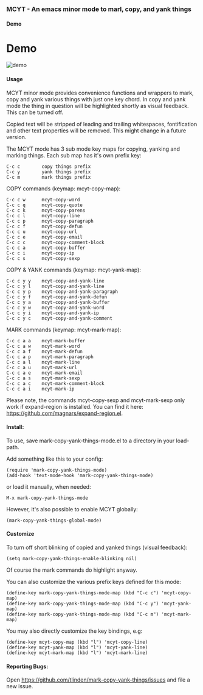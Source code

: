 ### MCYT - An emacs minor mode to marl, copy, and yank things

#### Demo

# Demo

![demo](http://www.daemon.de/idisk/Misc/mcyt-mode-demo.gif)

#### Usage

MCYT  minor mode  provides  convenience functions  and wrappers  to
mark, copy and yank various things with just one key chord. In copy
and yank mode the thing in  question will be highlighted shortly as
visual feedback. This can be turned off.

Copied text will  be stripped of leading  and trailing whitespaces,
fontification and other text properties will be removed. This might
change in a future version.

The MCYT  mode has  3 sub  mode key maps  for copying,  yanking and
marking things. Each sub map has it's own prefix key:

    C-c c        copy things prefix
    C-c y        yank things prefix
    C-c m        mark things prefix

COPY commands (keymap: mcyt-copy-map):

    C-c c w      mcyt-copy-word 
    C-c c q      mcyt-copy-quote 
    C-c c k      mcyt-copy-parens 
    C-c c l      mcyt-copy-line 
    C-c c p      mcyt-copy-paragraph 
    C-c c f      mcyt-copy-defun 
    C-c c u      mcyt-copy-url 
    C-c c e      mcyt-copy-email 
    C-c c c      mcyt-copy-comment-block 
    C-c c a      mcyt-copy-buffer 
    C-c c i      mcyt-copy-ip 
    C-c c s      mcyt-copy-sexp

COPY & YANK commands (keymap: mcyt-yank-map):

    C-c c y y    mcyt-copy-and-yank-line
    C-c c y l    mcyt-copy-and-yank-line
    C-c c y p    mcyt-copy-and-yank-paragraph
    C-c c y f    mcyt-copy-and-yank-defun
    C-c c y a    mcyt-copy-and-yank-buffer
    C-c c y w    mcyt-copy-and-yank-word
    C-c c y i    mcyt-copy-and-yank-ip
    C-c c y c    mcyt-copy-and-yank-comment

MARK commands (keymap: mcyt-mark-map):

    C-c c a a    mcyt-mark-buffer 
    C-c c a w    mcyt-mark-word 
    C-c c a f    mcyt-mark-defun 
    C-c c a p    mcyt-mark-paragraph 
    C-c c a l    mcyt-mark-line 
    C-c c a u    mcyt-mark-url 
    C-c c a e    mcyt-mark-email 
    C-c c a s    mcyt-mark-sexp 
    C-c c a c    mcyt-mark-comment-block 
    C-c c a i    mcyt-mark-ip 

Please note,  the commands  mcyt-copy-sexp and  mcyt-mark-sexp only
work  if  expand-region  is  installed.   You  can  find  it  here:
https://github.com/magnars/expand-region.el.

#### Install:

To use, save mark-copy-yank-things-mode.el to a directory in your load-path.

Add something like this to your config:

    (require 'mark-copy-yank-things-mode)
    (add-hook 'text-mode-hook 'mark-copy-yank-things-mode)

or load it manually, when needed:

    M-x mark-copy-yank-things-mode

However, it's also possible to enable MCYT globally:

    (mark-copy-yank-things-global-mode)

#### Customize

To turn off short blinking of copied and yanked things (visual feedback):

    (setq mark-copy-yank-things-enable-blinking nil)

Of course the mark commands do highlight anyway.

You can also customize the various prefix keys defined for this mode:

    (define-key mark-copy-yank-things-mode-map (kbd "C-c c") 'mcyt-copy-map)
    (define-key mark-copy-yank-things-mode-map (kbd "C-c y") 'mcyt-yank-map)
    (define-key mark-copy-yank-things-mode-map (kbd "C-c m") 'mcyt-mark-map)

You may also directly customize the key bindings, e.g:

    (define-key mcyt-copy-map (kbd "l") 'mcyt-copy-line)
    (define-key mcyt-yank-map (kbd "l") 'mcyt-yank-line)
    (define-key mcyt-mark-map (kbd "l") 'mcyt-mark-line)

#### Reporting Bugs:

Open   https://github.com/tlinden/mark-copy-yank-things/issues  and
file a new issue.
